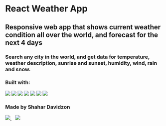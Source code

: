 # React Weather App 

## Responsive web app that shows current weather condition all over the world, and forecast for the next 4 days  

### Search any city in the world, and get data for temperature, weather description, sunrise and sunset, humidity, wind, rain and snow.

### Built with:
 <div>
   <img src="https://img.shields.io/badge/React-20232A?style=for-the-badge&logo=react&logoColor=61DAFB">  

   <img src="https://img.shields.io/badge/JavaScript-F7DF1E?style=for-the-badge&logo=javascript&logoColor=black">  

   <img src="https://img.shields.io/badge/Material--UI-0081CB?style=for-the-badge&logo=material-ui&logoColor=white">

   <img src="https://img.shields.io/badge/CSS3-1572B6?style=for-the-badge&logo=css3&logoColor=white">
  
   <img src="https://img.shields.io/badge/Netlify-00C7B7?style=for-the-badge&logo=netlify&logoColor=white"> 
  
   <img src="https://img.shields.io/badge/Visual_Studio_Code-0078D4?style=for-the-badge&logo=visual%20studio%20code&logoColor=white"> 

   <img src= "https://img.shields.io/badge/Font_Awesome-339AF0?style=for-the-badge&logo=fontawesome&logoColor=white">

</div>



### Made by Shahar Davidzon 
 <div>
 <a href= 'https://www.linkedin.com/in/shahar-davidzon' target="_blank">
      <img src= "https://img.shields.io/badge/LinkedIn-0077B5?style=for-the-badge&logo=linkedin&logoColor=white">
   </a>
   &nbsp;&nbsp;
   <a href='mailto:sdav345@gmail.com' target="_blank">
      <img src= "https://img.shields.io/badge/Gmail-D14836?style=for-the-badge&logo=gmail&logoColor=white">
   </a>
   </div>
